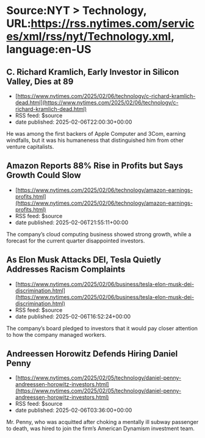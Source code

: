 # Source:NYT > Technology, URL:https://rss.nytimes.com/services/xml/rss/nyt/Technology.xml, language:en-US

## C. Richard Kramlich, Early Investor in Silicon Valley, Dies at 89
 - [https://www.nytimes.com/2025/02/06/technology/c-richard-kramlich-dead.html](https://www.nytimes.com/2025/02/06/technology/c-richard-kramlich-dead.html)
 - RSS feed: $source
 - date published: 2025-02-06T22:00:30+00:00

He was among the first backers of Apple Computer and 3Com, earning windfalls, but it was his humaneness that distinguished him from other venture capitalists.

## Amazon Reports 88% Rise in Profits but Says Growth Could Slow
 - [https://www.nytimes.com/2025/02/06/technology/amazon-earnings-profits.html](https://www.nytimes.com/2025/02/06/technology/amazon-earnings-profits.html)
 - RSS feed: $source
 - date published: 2025-02-06T21:55:11+00:00

The company’s cloud computing business showed strong growth, while a forecast for the current quarter disappointed investors.

## As Elon Musk Attacks DEI, Tesla Quietly Addresses Racism Complaints
 - [https://www.nytimes.com/2025/02/06/business/tesla-elon-musk-dei-discrimination.html](https://www.nytimes.com/2025/02/06/business/tesla-elon-musk-dei-discrimination.html)
 - RSS feed: $source
 - date published: 2025-02-06T16:52:24+00:00

The company’s board pledged to investors that it would pay closer attention to how the company managed workers.

## Andreessen Horowitz Defends Hiring Daniel Penny
 - [https://www.nytimes.com/2025/02/05/technology/daniel-penny-andreessen-horowitz-investors.html](https://www.nytimes.com/2025/02/05/technology/daniel-penny-andreessen-horowitz-investors.html)
 - RSS feed: $source
 - date published: 2025-02-06T03:36:00+00:00

Mr. Penny, who was acquitted after choking a mentally ill subway passenger to death, was hired to join the firm’s American Dynamism investment team.

